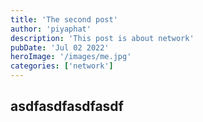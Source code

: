 ```yaml
---
title: 'The second post'
author: 'piyaphat' 
description: 'This post is about network'
pubDate: 'Jul 02 2022'
heroImage: '/images/me.jpg'
categories: ['network']
---
```


## asdfasdfasdfasdf
